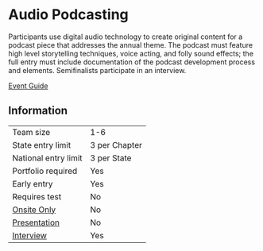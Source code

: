 # Audio Podcasting

Participants use digital audio technology to create original
content for a podcast piece that addresses the annual theme.
The podcast must feature high level storytelling techniques,
voice acting, and folly sound effects; the full entry must include
documentation of the podcast development process and
elements. Semifinalists participate in an interview.

[Event Guide](https://lwsd.sharepoint.com/:b:/r/sites/GR-JHS-TechnologyStudentAssociation-SCA/Shared%20Documents/23-24/Competition/Event%20Guides/HS%20-%20Audio%20Podcasting.pdf)

## Information

|                         |               |
| ----------------------- | ------------- |
| Team size               | 1-6           |
| State entry limit       | 3 per Chapter |
| National entry limit    | 3 per State   |
| Portfolio required      | Yes           |
| Early entry             | Yes           |
| Requires test           | No            |
| [Onsite Only](/#terms)  | No            |
| [Presentation](/#terms) | No            |
| [Interview](/#terms)    | Yes           |
